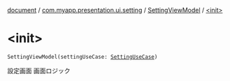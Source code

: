 [document](../../index.md) / [com.myapp.presentation.ui.setting](../index.md) / [SettingViewModel](index.md) / [&lt;init&gt;](./-init-.md)

# &lt;init&gt;

`SettingViewModel(settingUseCase: `[`SettingUseCase`](../../com.myapp.domain.usecase/-setting-use-case/index.md)`)`

設定画面 画面ロジック

